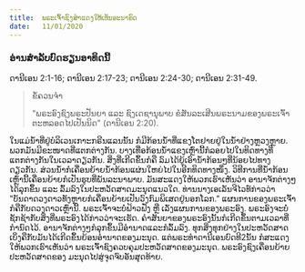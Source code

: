 ```yaml
---
title:  ພຣະເຈົ້າຊົງສຳແດງໃຫ້ເຫັນອະນາຄົດ
date:   11/01/2020
---
```


### ອ່ານສຳລັບບົດຮຽນອາທິດນີ້
ດານີເອນ 2:1-16; ດານີເອນ 2:17-23; ດານີເອນ 2:24-30; ດານີເອນ 2:31-49.

> <p>ຂໍ້ຄວນຈຳ</p>
> "ພຣະອົງຊົງພຣະປັນຍາ ແລະ ຊົງເດຊານຸພາບ ຂໍສັນລະເສີນພຣະນາມຂອງພຣະເຈົ້າຕະຫລອດໄປເປັນນິດ" (ດານີເອນ 2:20).

ໃນແມ່ນ້ຳທີ່ຢູ່ບໍລິເວນເກາະກຣີນແລນນັ້ນ ກໍມີກ້ອນນ້ຳທີ່ແຂງໂຕຢາຍຢູ່ໃນນ້ຳຢ່າງຫຼວງຫຼາຍ. ພວກມັນມີຂະໜາດທີ່ແຕກຕ່າງກັນ. ບາງເທື່ອກ້ອນນ້ຳແຂງເຫຼົ່ານີ້ກໍລອຍໄປໃນທິດທາງທີ່ແຕກຕ່າງກັນໃນເວລາດຽວກັນ. ສິ່ງທີ່ເກີດຂຶ້ນກໍຄື ລົມໄດ້ຍູ້ເອົານ້ຳກ້ອນໆທີ່ນ້ອຍໄປທາງດຽວກັນ. ສ່ວນນ້ຳກໍເຄື່ອນຍ້າຍນ້ຳກ້ອນແຜ່ນໃຫຍ່ໄປໃນອີກທິດທາງໜຶ່ງ. ວິທີການທີ່ນ້ຳກ້ອນເຫຼົ່ານີ້ເຄື່ອນຍ້າຍກໍເປັນຮູບທີ່ພັນລະນາພາບ. ມັນສະແດງໃຫ້ພວກເຮົາເຫັນວ່າ ອານາຈັກຕ່າງໆໄດ້ລຸກຂຶ້ນ ແລະ ລົ້ມລົງໃນປະຫວັດສາດມະນຸດແນວໃດ. ທ່ານນາງເອເລັນຈີໄວທ໌ກ່າວວ່າ "ບັນດາດວງດາວທັງຫຼາຍກໍເຄື່ອນຍ້າຍເປັນວົງກົມພິເສດຢູ່ນອກໂລກ." ແຜນການຂອງພຣະເຈົ້າກໍຄືກັບດວງດາວເຫຼົ່ານີ້. ພຣະເຈົ້າຈະບໍ່ຟ້າວຟັ່ງ ຫຼື ເລັ່ງແຜນການຂອງພຣະອົງ. ພຣະອົງຈະບໍ່ຊັກຊ້າກັບສິ່ງທີ່ພຣະອົງໄດ້ກ່າວວ່າຈະເຮັດ. ຄຳສັນຍາຂອງພຣະອົງນັ້ນກໍເກີດຂຶ້ນຕາມເວລາທີ່ກຳນົດໄວ້. ອານາຈັກຕ່າງໆກໍລຸກຂຶ້ນມີອຳນາດແລະກໍລົ້ມລົງ. ທຸກສິ່ງທຸກຢ່າງໃນປະຫວັດສາດ ເບິ່ງຄືກັບມັນໄດ້ເກີດຂຶ້ນຍ້ອນອຳນາດຂອງມະນຸດ. ແຕ່ພຣະທຳດານີເອນບົດທີ2ນັ້ນ ກໍສະແດງໃຫ້ພວກເຮົາເຫັນວ່າ ພຣະເຈົ້າຊົງຄວບຄຸມປະຫວັດສາດຂອງມະນຸດ. ພຣະອົງຊົງເຄື່ອນຍ້າຍປະຫວັດສາດຂອງ ມະນຸດໄປສູ່ຈຸດຈົບອັນສຸດທ້າຍ.